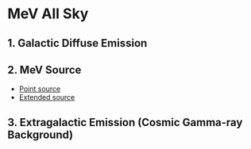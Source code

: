 # MeV All Sky

## 1. Galactic Diffuse Emission

## 2. MeV Source

- [Point source](https://github.com/tsuji703/MeV-All-Sky/blob/main/files/MeV_point_source.md)
- [Extended source](https://github.com/tsuji703/MeV-All-Sky/blob/main/files/MeV_extended_source.md)

## 3. Extragalactic Emission (Cosmic Gamma-ray Background)

